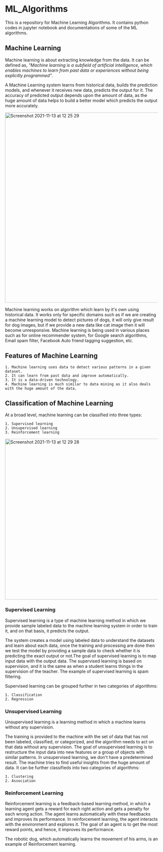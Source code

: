 # ML_Algorithms
This is a repository for Machine Learning Algorithms. It contains python codes in jupyter notebook and documentations of some of the ML algorithms.

## Machine Learning
Machine learning is about extracting knowledge from the data. It can be defined as, <i>"Machine learning is a subfield of artificial intelligence, which enables machines to learn from past data or experiences without being explicitly programmed"</i>.

A Machine Learning system learns from historical data, builds the prediction models, and whenever it receives new data, predicts the output for it. The accuracy of predicted output depends upon the amount of data, as the huge amount of data helps to build a better model which predicts the output more accurately.

<img width="624" alt="Screenshot 2021-11-13 at 12 25 29" src="https://user-images.githubusercontent.com/76846542/141609296-93590d4e-2c93-4111-8b5b-c6df0d2f1a51.png">

Machine learning works on algorithm which learn by it's own using historical data. It works only for specific domains such as if we are creating a machine learning model to detect pictures of dogs, it will only give result for dog images, but if we provide a new data like cat image then it will become unresponsive. Machine learning is being used in various places such as for online recommender system, for Google search algorithms, Email spam filter, Facebook Auto friend tagging suggestion, etc.

## Features of Machine Learning

    1. Machine learning uses data to detect various patterns in a given dataset.
    2. It can learn from past data and improve automatically.
    3. It is a data-driven technology.
    4. Machine learning is much similar to data mining as it also deals with the huge amount of the data.

## Classification of Machine Learning

At a broad level, machine learning can be classified into three types:

    1. Supervised learning
    2. Unsupervised learning
    3. Reinforcement learning

<img width="528" alt="Screenshot 2021-11-13 at 12 29 28" src="https://user-images.githubusercontent.com/76846542/141609383-5cea9e07-419a-40ea-9298-4bdf2c7aaa4d.png">

### Supervised Learning
Supervised learning is a type of machine learning method in which we provide sample labeled data to the machine learning system in order to train it, and on that basis, it predicts the output.

The system creates a model using labeled data to understand the datasets and learn about each data, once the training and processing are done then we test the model by providing a sample data to check whether it is predicting the exact output or not.The goal of supervised learning is to map input data with the output data. The supervised learning is based on supervision, and it is the same as when a student learns things in the supervision of the teacher. The example of supervised learning is spam filtering.

Supervised learning can be grouped further in two categories of algorithms:

    1. Classification
    2. Regression

### Unsupervised Learning
Unsupervised learning is a learning method in which a machine learns without any supervision.

The training is provided to the machine with the set of data that has not been labeled, classified, or categorized, and the algorithm needs to act on that data without any supervision. The goal of unsupervised learning is to restructure the input data into new features or a group of objects with similar patterns. In unsupervised learning, we don't have a predetermined result. The machine tries to find useful insights from the huge amount of data. It can be further classifieds into two categories of algorithms:

    1. Clustering
    2. Association
    
### Reinforcement Learning
Reinforcement learning is a feedback-based learning method, in which a learning agent gets a reward for each right action and gets a penalty for each wrong action. The agent learns automatically with these feedbacks and improves its performance. In reinforcement learning, the agent interacts with the environment and explores it. The goal of an agent is to get the most reward points, and hence, it improves its performance.

The robotic dog, which automatically learns the movement of his arms, is an example of Reinforcement learning.
